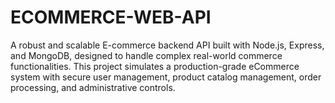 # ECOMMERCE-WEB-API
A robust and scalable E-commerce backend API built with Node.js, Express, and MongoDB, designed to handle complex real-world commerce functionalities. This project simulates a production-grade eCommerce system with secure user management, product catalog management, order processing, and administrative controls.
